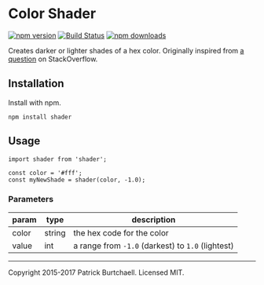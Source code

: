 # Color Shader

[![npm version](https://img.shields.io/npm/v/shader.svg?style=flat)](https://www.npmjs.com/package/shader) [![Build Status](https://travis-ci.org/pburtchaell/shader.svg?branch=master)](https://travis-ci.org/pburtchaell/shader) [![npm downloads](https://img.shields.io/npm/dm/shader.svg?style=flat)](https://www.npmjs.com/package/shader)

Creates darker or lighter shades of a hex color. Originally inspired from [a question](http://stackoverflow.com/questions/5560248/programmatically-lighten-or-darken-a-hex-color-or-rgb-and-blend-colors) on StackOverflow.

## Installation

Install with npm.

```
npm install shader
```

## Usage

```
import shader from 'shader';

const color = '#fff';
const myNewShade = shader(color, -1.0);
```

### Parameters

| param | type   | description                                       |
|-------|--------|---------------------------------------------------|
| color | string | the hex code for the color        |
| value | int | a range from `-1.0` (darkest) to `1.0` (lightest) |

---
Copyright 2015-2017 Patrick Burtchaell. Licensed MIT.
